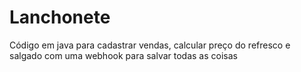 # Lanchonete
Código em java para cadastrar vendas, calcular preço do refresco e salgado com uma webhook para salvar todas as coisas
